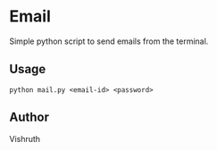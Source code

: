 # Email

Simple python script to send emails from the terminal.

## Usage

```
python mail.py <email-id> <password>
```

## Author
Vishruth
